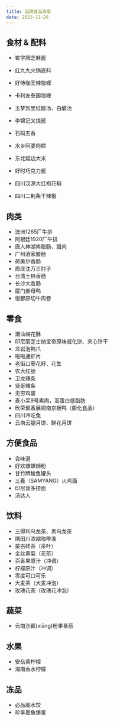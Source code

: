 ```yaml
---
title: 品牌食品收录
date: 2023-11-26
---
```


## 食材 & 配料

* 崔字牌芝麻酱
* 红九九火锅底料
* 好侍咖王辣咖喱
* 卡利友泰国咖喱

* 玉梦凯里红酸汤、白酸汤
* 李锦记叉烧酱
* 石码五香
* 水乡阿婆肉粽
* 东北延边大米
* 好时巧克力酱
* 四川汉源大红袍花椒
* 四川二荆条干辣椒

## 肉类
* 澳洲1265厂牛排
* 阿根廷1920厂牛排
* 唐人神湖南腊肠、腊肉
* 广州酒家腊肠
* 荷美尔香肠
* 周庄沈万三肘子
* 台湾士林香肠
* 长沙大香肠
* 厦门姜母鸭
* 恒都原切牛肉卷

## 零食
* 潮汕梅花酥
* 印尼丽芝士纳宝帝原味威化饼、夹心饼干
* 龙岩泡鸭爪
* 啪啪通虾片
* 老街口葵花籽、花生
* 农大红肠
* 卫龙辣条
* 贤哥辣条
* 无穷鸡蛋
* 麦小呆9号素肉，高蛋白低脂肪
* 欣荣留香展翅南京板鸭（膨化食品）
* 四川冷吃兔
* 云南云腿月饼、鲜花月饼

## 方便食品
* 合味道
* 好欢螺螺蛳粉
* 甘竹牌鲮鱼罐头
* 三養（SAMYANG）火鸡面
* 印尼营多捞面
* 汤达人

## 饮料
* 三得利乌龙茶、黑乌龙茶
* 隅田川浓缩咖啡液
* 蒙古砖茶（茶叶）
* 金丝黄菊（花茶）
* 百香果原汁（冲调）
* 柠檬原汁（冲调）
* 零度可口可乐
* 大麦茶（大麦冲泡）
* 玫瑰花茶（玫瑰花冲泡）

## 蔬菜
* 云南沙瓤(xiāng)粉果番茄

## 水果
* 安岳黄柠檬
* 海南香水柠檬

## 冻品
* 必品阁水饺
* 珍享墨鱼爆蛋



